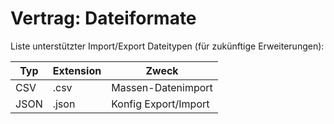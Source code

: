 # Vertrag: Dateiformate

Liste unterstützter Import/Export Dateitypen (für zukünftige Erweiterungen):

| Typ | Extension | Zweck |
| ---- | --------- | ----- |
| CSV | .csv | Massen-Datenimport |
| JSON | .json | Konfig Export/Import |
